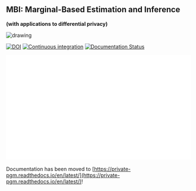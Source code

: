## MBI: Marginal-Based Estimation and Inference
**(with applications to differential privacy)**

<img src="pgm-logo.png" alt="drawing" width="123"/>

[![DOI](https://zenodo.org/badge/DOI/10.5281/zenodo.5548533.svg)](https://doi.org/10.5281/zenodo.5548533)
[![Continuous integration](https://github.com/ryan112358/private-pgm/actions/workflows/main.yml/badge.svg)](https://github.com/ryan112358/private-pgm/actions/workflows/main.yml)
[![Documentation Status](https://app.readthedocs.org/projects/private-pgm/badge/?version=latest)](https://private-pgm.readthedocs.io/en/latest/)

![Metrics for ryan112358/private-pgm repository](https://raw.githubusercontent.com/ryan112358/ryan112358/main/metrics.private-pgm.svg)


Documentation has been moved to
[https://private-pgm.readthedocs.io/en/latest/](https://private-pgm.readthedocs.io/en/latest/)!
